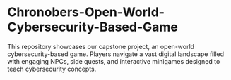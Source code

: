 # Chronobers-Open-World-Cybersecurity-Based-Game
This repository showcases our capstone project, an open-world cybersecurity-based game. Players navigate a vast digital landscape filled with engaging NPCs, side quests, and interactive minigames designed to teach cybersecurity concepts.
